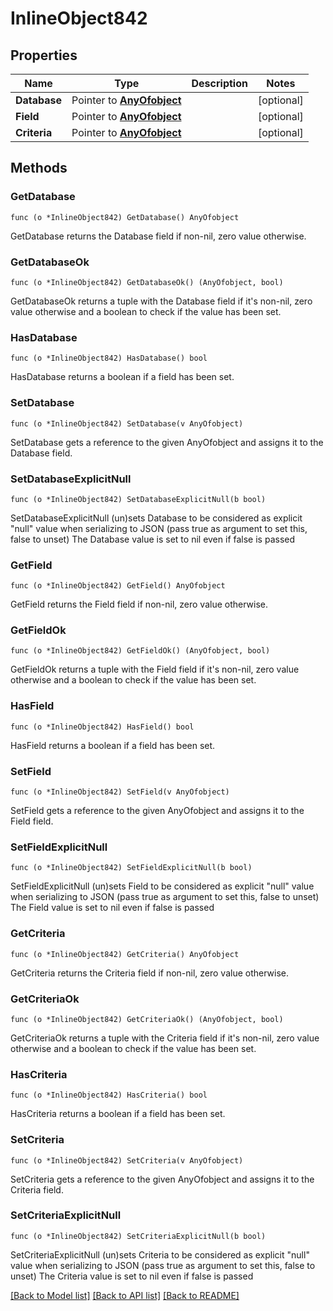# InlineObject842

## Properties

Name | Type | Description | Notes
------------ | ------------- | ------------- | -------------
**Database** | Pointer to [**AnyOfobject**](anyOf&lt;object&gt;.md) |  | [optional] 
**Field** | Pointer to [**AnyOfobject**](anyOf&lt;object&gt;.md) |  | [optional] 
**Criteria** | Pointer to [**AnyOfobject**](anyOf&lt;object&gt;.md) |  | [optional] 

## Methods

### GetDatabase

`func (o *InlineObject842) GetDatabase() AnyOfobject`

GetDatabase returns the Database field if non-nil, zero value otherwise.

### GetDatabaseOk

`func (o *InlineObject842) GetDatabaseOk() (AnyOfobject, bool)`

GetDatabaseOk returns a tuple with the Database field if it's non-nil, zero value otherwise
and a boolean to check if the value has been set.

### HasDatabase

`func (o *InlineObject842) HasDatabase() bool`

HasDatabase returns a boolean if a field has been set.

### SetDatabase

`func (o *InlineObject842) SetDatabase(v AnyOfobject)`

SetDatabase gets a reference to the given AnyOfobject and assigns it to the Database field.

### SetDatabaseExplicitNull

`func (o *InlineObject842) SetDatabaseExplicitNull(b bool)`

SetDatabaseExplicitNull (un)sets Database to be considered as explicit "null" value
when serializing to JSON (pass true as argument to set this, false to unset)
The Database value is set to nil even if false is passed
### GetField

`func (o *InlineObject842) GetField() AnyOfobject`

GetField returns the Field field if non-nil, zero value otherwise.

### GetFieldOk

`func (o *InlineObject842) GetFieldOk() (AnyOfobject, bool)`

GetFieldOk returns a tuple with the Field field if it's non-nil, zero value otherwise
and a boolean to check if the value has been set.

### HasField

`func (o *InlineObject842) HasField() bool`

HasField returns a boolean if a field has been set.

### SetField

`func (o *InlineObject842) SetField(v AnyOfobject)`

SetField gets a reference to the given AnyOfobject and assigns it to the Field field.

### SetFieldExplicitNull

`func (o *InlineObject842) SetFieldExplicitNull(b bool)`

SetFieldExplicitNull (un)sets Field to be considered as explicit "null" value
when serializing to JSON (pass true as argument to set this, false to unset)
The Field value is set to nil even if false is passed
### GetCriteria

`func (o *InlineObject842) GetCriteria() AnyOfobject`

GetCriteria returns the Criteria field if non-nil, zero value otherwise.

### GetCriteriaOk

`func (o *InlineObject842) GetCriteriaOk() (AnyOfobject, bool)`

GetCriteriaOk returns a tuple with the Criteria field if it's non-nil, zero value otherwise
and a boolean to check if the value has been set.

### HasCriteria

`func (o *InlineObject842) HasCriteria() bool`

HasCriteria returns a boolean if a field has been set.

### SetCriteria

`func (o *InlineObject842) SetCriteria(v AnyOfobject)`

SetCriteria gets a reference to the given AnyOfobject and assigns it to the Criteria field.

### SetCriteriaExplicitNull

`func (o *InlineObject842) SetCriteriaExplicitNull(b bool)`

SetCriteriaExplicitNull (un)sets Criteria to be considered as explicit "null" value
when serializing to JSON (pass true as argument to set this, false to unset)
The Criteria value is set to nil even if false is passed

[[Back to Model list]](../README.md#documentation-for-models) [[Back to API list]](../README.md#documentation-for-api-endpoints) [[Back to README]](../README.md)


